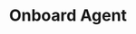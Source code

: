 ---
title: Onboard Agent
api:
  file: .openapi.json
  operationId: Agents-onboard_agent
hidden: false
---